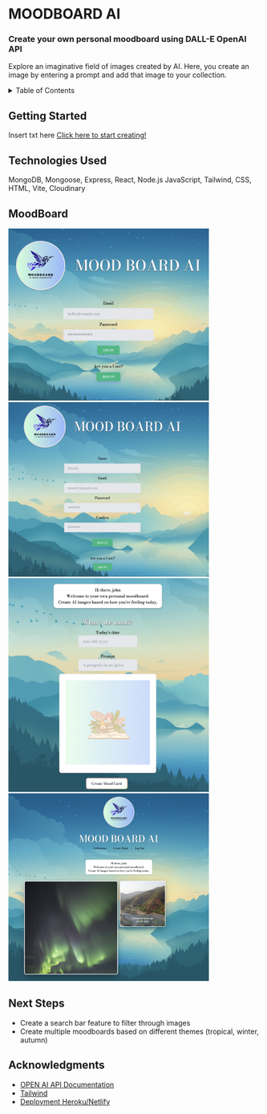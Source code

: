 <h1> MOODBOARD AI </h1>
<h3>Create your own personal moodboard using DALL-E OpenAI API</h3>
<p>Explore an imaginative field of images created by AI. Here, you create an image by entering a prompt and add that image to your collection. </p>

<!-- TABLE OF CONTENTS -->
<details>
  <summary>Table of Contents</summary>
  <ol>
    <li>
      <a href="#getting-started">Getting Started</a>
    </li>
    <li>
      <a href="#technologies-used">Technologies Used</a></li>
    </li>
    <li>
      <a href="#game-board">MoodBoard</a>
    </li>
    <li>
      <a href="#next-steps">Next Steps</a>
    </li>
    <li>
      <a href="#acknowledgments">Acknowledgements</a>
    </li>
  </ol>
</details>

## Getting Started

Insert txt here
<a href="https://moodboard-mern.netlify.app/" width="250px">Click here to start creating!</a>

## Technologies Used

MongoDB, Mongoose, Express, React, Node.js
JavaScript, Tailwind, CSS, HTML, Vite, Cloudinary

## MoodBoard

<img src="./client/src/assets/login-pg.png" width="400px"> <img src="./client/src/assets/signup-pg.png" width="400px"> <img src="./client/src/assets/createAI.png" width="400px"> <img src="./client/src/assets/collections-pg.png" width="400px">

## Next Steps

<ul>
 <li>Create a search bar feature to filter through images</li>
 <li>Create multiple moodboards based on different themes (tropical, winter, autumn)</li>
</ul>

## Acknowledgments

<ul>
  <li> <a href="https://platform.openai.com/docs/guides/images/introduction">OPEN AI API Documentation</a>
  <li> <a href="https://tailwindcss.com/">Tailwind</a>
  <li> <a href=" https://dev.to/stlnick/how-to-deploy-a-full-stack-mern-app-with-heroku-netlify-ncb">Deployment Heroku/Netlify</a>
</ul>
